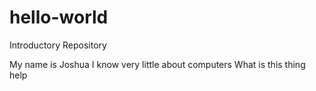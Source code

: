 # hello-world
Introductory Repository

My name is Joshua
I know very little about computers
What is this thing
help
